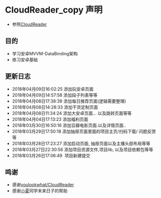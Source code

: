 # CloudReader_copy 声明

- 参照[CloudReader](https://github.com/youlookwhat/CloudReader)

## 目的

- 学习安卓MVVM-DataBinding架构
- 练习安卓基础


## 更新日志

- 2018年04月09日16:02:25  添加玩安卓页面  
- 2018年04月09日14:57:58  添加段子列表等等
- 2018年04月08日17:38:39  添加每日推荐页面(逻辑需要整理)
- 2018年04月08日14:28:33  添加干货定制页面
- 2018年04月08日11:34:24  添加大安卓页面... 以及跳转页面等等
- 2018年04月04日17:13:23  添加福利页面
- 2018年03月30日16:50:16  添加豆瓣电影页面.以及详情页面..
- 2018年03月29日17:50:18  添加抽屉页面里面的项目主页/扫码下载/ 问题反馈等
- 2018年03月28日17:23:27  添加启动页面, 抽屉页面以及主播头部布局等等
- 2018年03月27日22:30:56  添加项目资源文件,项目lib, 以及项目依赖包等等
- 2018年03月26日17:06:49  项目新建提交


## 鸣谢

- 感谢[youlookwhat/CloudReader](https://github.com/youlookwhat/CloudReader)
- 感谢[小夏](https://github.com/XiaMuYaoDQX)同学未来日子的帮助


